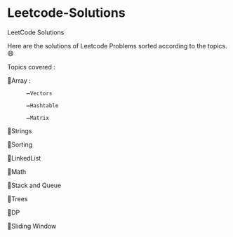 # Leetcode-Solutions
LeetCode Solutions 

Here are the solutions of Leetcode Problems sorted according to the topics.
😄

Topics covered :

📌Array :

          ➖Vectors
          
          ➖Hashtable
          
          ➖Matrix
          
📌Strings

📌Sorting

📌LinkedList

📌Math

📌Stack and Queue

📌Trees

📌DP 

📌Sliding Window
